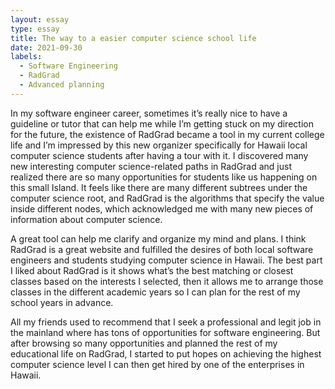 ```yaml
---
layout: essay
type: essay
title: The way to a easier computer science school life 
date: 2021-09-30
labels:
  - Software Engineering
  - RadGrad 
  - Advanced planning
---
```


In my software engineer career, sometimes it’s really nice to have a guideline or tutor that can help me while I’m getting stuck on my direction for the future, the existence of RadGrad became a tool in my current college life and I’m impressed by this new organizer specifically for Hawaii local computer science students after having a tour with it. I discovered many new interesting computer science-related paths in RadGrad and just realized there are so many opportunities for students like us happening on this small Island. It feels like there are many different subtrees under the computer science root, and RadGrad is the algorithms that specify the value inside different nodes, which acknowledged me with many new pieces of information about computer science.

A great tool can help me clarify and organize my mind and plans. I think RadGrad is a great website and fulfilled the desires of both local software engineers and students studying computer science in Hawaii. The best part I liked about RadGrad is it shows what’s the best matching or closest classes based on the interests I selected, then it allows me to arrange those classes in the different academic years so I can plan for the rest of my school years in advance.

All my friends used to recommend that I seek a professional and legit job in the mainland where has tons of opportunities for software engineering. But after browsing so many opportunities and planned the rest of my educational life on RadGrad, I started to put hopes on achieving the highest computer science level I can then get hired by one of the enterprises in Hawaii. 


